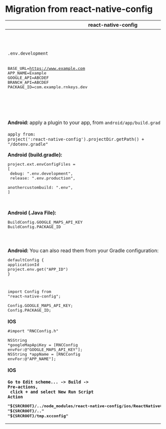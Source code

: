 # Migration from react-native-config

| react-native-config | react-native-keys |
| ---- | ----- |
| <code>.env.development</code><br/><br/> <pre>BASE_URL=https://www.example.com<br/>APP_NAME=Example<br/>GOOGLE_API=ABCDEF<br/>BRANCH_API=ABCDEF<br/>PACKAGE_ID=com.example.rnkeys.dev</pre> | <code>keys.development.json</code><br/><br/> <pre>{<br/>&nbsp;&nbsp;"secure": { <br/>&nbsp;&nbsp;&nbsp;&nbsp;"GOOGLE_API": "ABCD", <br/>&nbsp;&nbsp;&nbsp;&nbsp;"BRANCH_API": "ABCDEF" <br/>&nbsp;&nbsp;},<br/>&nbsp;&nbsp;"public": {<br/> &nbsp;&nbsp;&nbsp;"APP_NAME": "dev RNKEYS",<br/>&nbsp;&nbsp;&nbsp;&nbsp;"PACKAGE_ID": "com.example.rnkeys.dev"<br/>&nbsp;&nbsp;} <br/>}</pre>|
| <b>Android:</b> apply a plugin to your app, from <code>android/app/build.gradle</code>:<br/><br/><code>apply from: project(':react-native-config').projectDir.getPath() + "/dotenv.gradle"</code> |   <b>Android:</b> apply a plugin to your app, from <code>android/app/build.gradle</code>:<br/></br><code>apply from: project(':react-native-keys').projectDir.getPath() + "/RNKeys.gradle"</code> |
|<b>Android (build.gradle):</b></br><pre>project.ext.envConfigFiles = [</br> debug: ".env.development",</br> release: ".env.production",</br> anothercustombuild: ".env",</br>]</pre>|<b>Android (build.gradle):</b></br><pre>project.ext.keyFiles = [</br> debug: "keys.development.json",</br> release: "keys.staging.json", </br> release: "keys.json",</br>]</pre>|
|<b>Android (.Java File):</b></br><pre>BuildConfig.GOOGLE_MAPS_API_KEY</br>BuildConfig.PACKAGE_ID</pre>|<b><b>Android (.Java File):</b></br><pre>import static com.reactnativekeysjsi.KeysModule.getSecureFor;</br></br>getSecureFor("GOOGLE_MAPS_API_KEY")</br></br>BuildConfig.PACKAGE_ID</pre>|
| <b>Android:</b> You can also read them from your Gradle configuration:<br/><pre>defaultConfig {<br/>applicationId project.env.get("APP_ID")<br/>}</pre> |  <b>Android:</b> You can also read them from your Gradle configuration:<br/><pre>defaultConfig {<br/>applicationId project.keys.get("APP_ID")<br/>}</pre>    |
| <pre>import Config from "react-native-config";</br></br>Config.GOOGLE_MAPS_API_KEY;</br>Config.PACKAGE_ID;</pre> |  <pre>import Keys from 'react-native-keys';</br></br>Keys.secureFor('GOOGLE_MAPS_API_KEY');</br>Keys.PACKAGE_ID;</pre>    |
| <b>IOS</b></br><pre>#import "RNCConfig.h"</br></br>NSString *googleMapApiKey = [RNCConfig envFor:@"GOOGLE_MAPS_API_KEY"];</br>NSString *appName = [RNCConfig envFor:@"APP_NAME"];</pre> |  <b>IOS</b></br><pre>#import "Keys.h"</br></br>NSString *googleMapApiKey = [Keys secureFor:@"GOOGLE_MAPS_API_KEY"];</br>NSString *appName = [Keys publicFor:@"APP_NAME"];</pre>    |
|<b>IOS</br></br><code>Go to Edit scheme... -> Build -> Pre-actions,</br> click + and select New Run Script Action</code></br><pre>"`$`{SRCROOT}/../node_modules/react-native-config/ios/ReactNativeConfig/BuildXCConfig.rb"</br>"`$`{SRCROOT}/.." "`$`{SRCROOT}/tmp.xcconfig"</pre>|<b>IOS</br></br><code>Go to Edit scheme... -> Build -> Pre-actions,</br> click + and select New Run Script Action</code></br><pre>export KEYSFILE=keys.development.json</br>"`$`{SRCROOT}/../node_modules/react-native-keys/keysIOS.js"</pre>|
